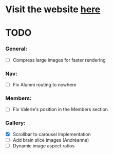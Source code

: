 # Visit the website [here](https://flc-lab.com/)

# TODO

### General:

- [ ] Compress large images for faster rendering

### Nav:

- [ ] Fix Alumni routing to nowhere

### Members:

- [ ] Fix Valerie's position in the Members section

### Gallery:

- [x] Scrollbar to carousel implementation
- [ ] Add brain slice images (Andréanne)
- [ ] Dynamic image aspect ratios
